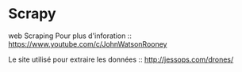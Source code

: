 # Scrapy
web Scraping
Pour plus d'inforation :: https://www.youtube.com/c/JohnWatsonRooney

Le site utilisé pour extraire les données :: http://jessops.com/drones/
